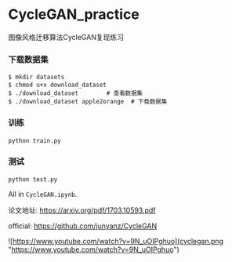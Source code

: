 # CycleGAN_practice
图像风格迁移算法CycleGAN复现练习

### 下载数据集
```
$ mkdir datasets
$ chmod u+x download_dataset
$ ./download_dataset        # 查看数据集
$ ./download_dataset apple2orange  # 下载数据集
```
### 训练
```
python train.py
```

### 测试
```
python test.py
```

All in ```CycleGAN.ipynb```.

论文地址: https://arxiv.org/pdf/1703.10593.pdf

official: https://github.com/junyanz/CycleGAN

![https://www.youtube.com/watch?v=9N_uOIPghuo](cyclegan.png "https://www.youtube.com/watch?v=9N_uOIPghuo")


